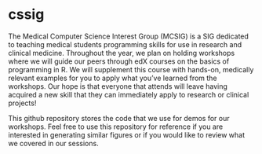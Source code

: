 # cssig

The Medical Computer Science Interest Group (MCSIG) is a SIG dedicated to teaching medical students programming skills for use in research and clinical medicine. Throughout the year, we plan on holding workshops where we will guide our peers through edX courses on the basics of programming in R. We will supplement this course with hands-on, medically relevant examples for you to apply what you’ve learned from the workshops. Our hope is that everyone that attends will leave having acquired a new skill that they can immediately apply to research or clinical projects!

This github repository stores the code that we use for demos for our workshops. Feel free to use this repository for reference if you are interested in generating similar figures or if you would like to review what we covered in our sessions.
